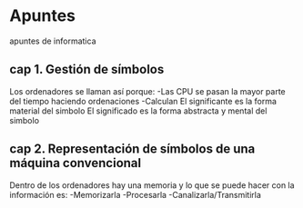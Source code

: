  # Apuntes
apuntes de informatica
## cap 1. Gestión de símbolos
Los ordenadores se llaman así porque:
  -Las CPU se pasan la mayor parte del tiempo haciendo ordenaciones
  -Calculan
El significante es la forma material del simbolo
El significado es la forma abstracta y mental del simbolo

## cap 2. Representación de símbolos de una máquina convencional
Dentro de los ordenadores hay una memoria y lo que se puede hacer con la información es:
 -Memorizarla
  -Procesarla
  -Canalizarla/Transmitirla
